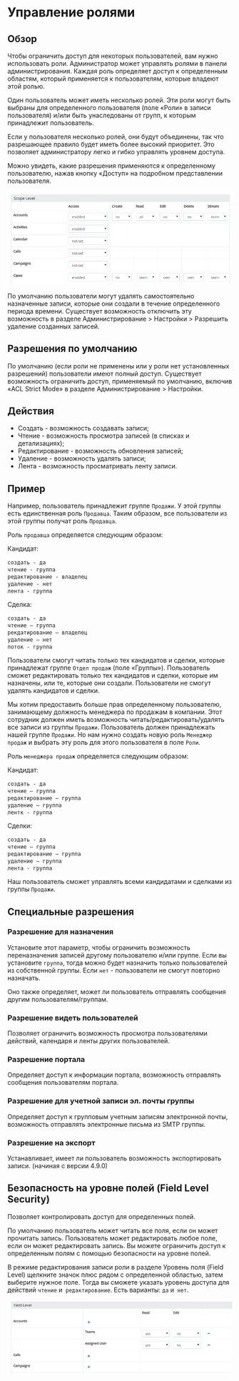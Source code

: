 # Управление ролями

## Обзор

Чтобы ограничить доступ для некоторых пользователей, вам нужно использовать роли. Администратор может управлять ролями в панели администрирования. Каждая роль определяет доступ к определенным областям, который применяется к пользователям, которые владеют этой ролью.

Один пользователь может иметь несколько ролей. Эти роли могут быть выбраны для определенного пользователя (поле «Роли» в записи пользователя) и/или быть унаследованы от групп, к которым принадлежит пользователь.

Если у пользователя несколько ролей, они будут объединены, так что разрешающее правило будет иметь более высокий приоритет. Это позволяет администратору легко и гибко управлять уровнем доступа.

Можно увидеть, какие разрешения применяются к определенному пользователю, нажав кнопку «Доступ» на подробном представлении пользователя.

![1](https://raw.githubusercontent.com/espocrm/documentation/master/docs/_static/images/administration/roles-management/scope-level.png)

По умолчанию пользователи могут удалять самостоятельно назначенные записи, которые они создали в течение определенного периода времени. Существует возможность отключить эту возможность в разделе Администрирование > Настройки > Разрешить удаление созданных записей.

## Разрешения по умолчанию

По умолчанию (если роли не применены или у роли нет установленных разрешений) пользователи имеют полный доступ. Существует возможность ограничить доступ, применяемый по умолчанию, включив «ACL Strict Mode» в разделе Администрирование > Настройки.

## Действия
* Создать - возможность создавать записи;
* Чтение - возможность просмотра записей (в списках и детализациях);
* Редактирование - возможность обновления записей;
* Удаление - возможность удалять записи;
* Лента - возможность просматривать ленту записи.

## Пример

Например, пользователь принадлежит группе `Продажи`. У этой группы есть единственная роль `Продавца`. Таким образом, все пользователи из этой группы получат роль `Продавца`.

Роль `продавца` определяется следующим образом:

Кандидат:
```
создать - да
чтение - группа
редактирование - владелец
удаление - нет
лента - группа
```

Сделка:
```
создать - да
чтение – группа
рекдатирование – владелец
удаление – нет
поток - группа
```

Пользователи смогут читать только тех кандидатов и сделки, которые принадлежат группе `Отдел продаж` (поле «Группы»).
Пользователь сможет редактировать только тех кандидатов и сделки, которые им назначены, или те, которые они создали.
Пользователи не смогут удалять кандидатов и сделки.

Мы хотим предоставить больше прав определенному пользователю, занимающему должность менеджера по продажам в компании. Этот сотрудник должен иметь возможность читать/редактировать/удалять все записи из группы `Продажи`. Пользователь должен принадлежать нашей группе `Продажи`. Но нам нужно создать новую роль `Менеджер продаж` и выбрать эту роль для этого пользователя в поле `Роли`.

Роль `менеджера продаж` определяется следующим образом:

Кандидат:
```
создать - да
чтение – группа
редактирование – группа
удаление – группа
лентк - группа
```

Сделки:
```
создать - да
чтение – группа
редактирование – группа
удаление – группа
лента - группа
```

Наш пользователь сможет управлять всеми кандидатами и сделками из группы `Продажи`.

## Специальные разрешения

### Разрешение для назначения

Установите этот параметр, чтобы ограничить возможность переназначения записей другому пользователю и/или группе. Если вы установите `группа`, тогда можно будет назначить только пользователей из собственной группы. Если `нет` - пользователи не смогут повторно назначать.

Оно также определяет, может ли пользователь отправлять сообщения другим пользователям/группам.

### Разрешение видеть пользователей 

Позволяет ограничить возможность просмотра пользователями действий, календаря и ленты других пользователей.

### Разрешение портала

Определяет доступ к информации портала, возможность отправлять сообщения пользователям портала.

### Разрешение для учетной записи эл. почты группы 

Определяет доступ к групповым учетным записям электронной почты, возможность отправлять электронные письма из SMTP группы.

### Разрешение на экспорт

Устанавливает, имеет ли пользователь возможность экспортировать записи. (начиная с версии 4.9.0)

## Безопасность на уровне полей (Field Level Security)

Позволяет контролировать доступ для определенных полей.

По умолчанию пользователь может читать все поля, если он может прочитать запись. Пользователь может редактировать любое поле, если он может редактировать запись. Вы можете ограничить доступ к определенным полям с помощью безопасности на уровне полей.

В режиме редактирования записи роли в разделе Уровень поля (Field Level) щелкните значок плюс рядом с определенной областью, затем выберите нужное поле. Тогда вы сможете указать уровень доступа для действий `чтение` и` редактирование`. Есть варианты: `да` и` нет`.

![2](https://raw.githubusercontent.com/espocrm/documentation/master/docs/_static/images/administration/roles-management/field-level-secutiry.png)
